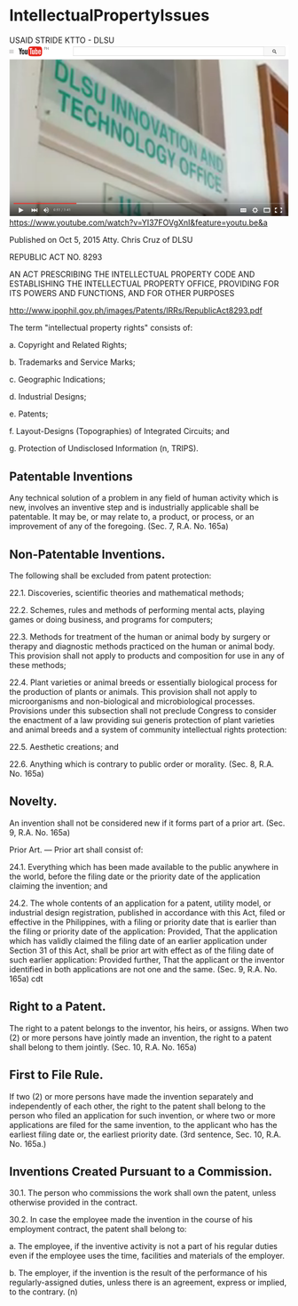 # IntellectualPropertyIssues

USAID STRIDE KTTO - DLSU
[![alt tag](https://github.com/DeLaSalleUniversity-Manila/IntellectualPropertyIssues/blob/master/screenshot1.png)](https://www.youtube.com/watch?v=YI37FOVgXnI&feature=youtu.be&a) 
https://www.youtube.com/watch?v=YI37FOVgXnI&feature=youtu.be&a

Published on Oct 5, 2015
Atty. Chris Cruz of DLSU

REPUBLIC ACT NO. 8293

AN ACT PRESCRIBING THE INTELLECTUAL PROPERTY CODE AND
ESTABLISHING THE INTELLECTUAL PROPERTY OFFICE, PROVIDING FOR ITS
POWERS AND FUNCTIONS, AND FOR OTHER PURPOSES

http://www.ipophil.gov.ph/images/Patents/IRRs/RepublicAct8293.pdf

The term "intellectual property rights" consists of:

a. Copyright and Related Rights;

b. Trademarks and Service Marks;

c. Geographic Indications;

d. Industrial Designs;

e. Patents;

f. Layout-Designs (Topographies) of Integrated Circuits; and

g. Protection of Undisclosed Information (n, TRIPS). 


## Patentable Inventions

Any technical solution of a problem in any field of human activity which is new, involves an inventive step and is
industrially applicable shall be patentable. It may be, or may relate to, a product, or process, or an improvement of any of the foregoing. (Sec. 7, R.A. No. 165a) 

## Non-Patentable Inventions.

The following shall be excluded from patent protection:

22.1. Discoveries, scientific theories and mathematical methods;

22.2. Schemes, rules and methods of performing mental acts, playing games
or doing business, and programs for computers;

22.3. Methods for treatment of the human or animal body by surgery or
therapy and diagnostic methods practiced on the human or animal
body. This provision shall not apply to products and composition for
use in any of these methods;

22.4. Plant varieties or animal breeds or essentially biological process for the
production of plants or animals. This provision shall not apply to microorganisms
and non-biological and microbiological processes. 
Provisions under this subsection shall not preclude Congress to
consider the enactment of a law providing sui generis protection of
plant varieties and animal breeds and a system of community
intellectual rights protection:

22.5. Aesthetic creations; and

22.6. Anything which is contrary to public order or morality. (Sec. 8, R.A. No. 165a)

## Novelty. 

An invention shall not be considered new if it forms
part of a prior art. (Sec. 9, R.A. No. 165a)

Prior Art. — Prior art shall consist of:

24.1. Everything which has been made available to the public anywhere in
the world, before the filing date or the priority date of the application
claiming the invention; and

24.2. The whole contents of an application for a patent, utility model, or
industrial design registration, published in accordance with this Act,
filed or effective in the Philippines, with a filing or priority date that is
earlier than the filing or priority date of the application: Provided, That
the application which has validly claimed the filing date of an earlier
application under Section 31 of this Act, shall be prior art with effect
as of the filing date of such earlier application: Provided further, That
the applicant or the inventor identified in both applications are not one
and the same. (Sec. 9, R.A. No. 165a) cdt 


## Right to a Patent. 

The right to a patent belongs to the
inventor, his heirs, or assigns. When two (2) or more persons have jointly
made an invention, the right to a patent shall belong to them jointly. (Sec.
10, R.A. No. 165a)


## First to File Rule. 

If two (2) or more persons have made the
invention separately and independently of each other, the right to the patent
shall belong to the person who filed an application for such invention, or
where two or more applications are filed for the same invention, to the
applicant who has the earliest filing date or, the earliest priority date. (3rd
sentence, Sec. 10, R.A. No. 165a.) 


## Inventions Created Pursuant to a Commission.

30.1. The person who commissions the work shall own the patent, unless otherwise provided in the contract.

30.2. In case the employee made the invention in the course of his employment contract, the patent shall belong to:

a. The employee, if the inventive activity is not a part of his regular
duties even if the employee uses the time, facilities and materials
of the employer.

b. The employer, if the invention is the result of the performance of
his regularly-assigned duties, unless there is an agreement,
express or implied, to the contrary. (n)
